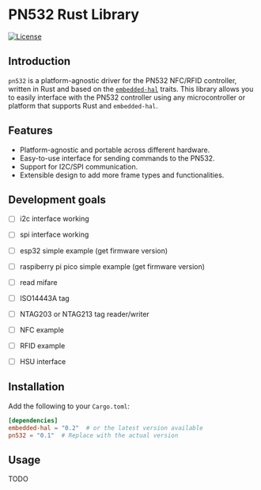 # PN532 Rust Library

[![License](https://img.shields.io/crates/l/pn532.svg)](https://github.com/italicmew/pn532/blob/main/LICENSE)

## Introduction

`pn532` is a platform-agnostic driver for the PN532 NFC/RFID controller, written in Rust and based on the [`embedded-hal`](https://github.com/rust-embedded/embedded-hal) traits. This library allows you to easily interface with the PN532 controller using any microcontroller or platform that supports Rust and `embedded-hal`.

## Features

- Platform-agnostic and portable across different hardware.
- Easy-to-use interface for sending commands to the PN532.
- Support for I2C/SPI communication.
- Extensible design to add more frame types and functionalities.

## Development goals
- [ ] i2c interface working
- [ ] spi interface working
- [ ] esp32 simple example (get firmware version)
- [ ] raspiberry pi pico simple example (get firmware version)
- [ ] read mifare
- [ ] ISO14443A tag
- [ ] NTAG203 or NTAG213 tag reader/writer
- [ ] NFC example
- [ ] RFID example
- [ ] HSU interface


## Installation

Add the following to your `Cargo.toml`:

```toml
[dependencies]
embedded-hal = "0.2"  # or the latest version available
pn532 = "0.1"  # Replace with the actual version

```

## Usage

TODO
